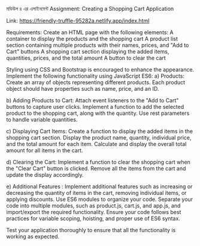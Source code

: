 মডিউল ৪ এর এসাইনমেন্ট
Assignment: Creating a Shopping Cart Application

Link: https://friendly-truffle-95282a.netlify.app/index.html

Requirements:
Create an HTML page with the following elements:
A container to display the products and the shopping cart
A product list section containing multiple products with their names, prices, and "Add to Cart" buttons
A shopping cart section displaying the added items, quantities, prices, and the total amount
A button to clear the cart

Styling using CSS and Bootstrap is encouraged to enhance the appearance.
Implement the following functionality using JavaScript ES6:
a) Products:
Create an array of objects representing different products. Each product object should have properties such as name, price, and an ID.

b) Adding Products to Cart:
Attach event listeners to the "Add to Cart" buttons to capture user clicks.
Implement a function to add the selected product to the shopping cart, along with the quantity. Use rest parameters to handle variable quantities.

c) Displaying Cart Items:
Create a function to display the added items in the shopping cart section.
Display the product name, quantity, individual price, and the total amount for each item.
Calculate and display the overall total amount for all items in the cart.

d) Clearing the Cart:
Implement a function to clear the shopping cart when the "Clear Cart" button is clicked.
Remove all the items from the cart and update the display accordingly.

e) Additional Features :
Implement additional features such as increasing or decreasing the quantity of items in the cart, removing individual items, or applying discounts.
Use ES6 modules to organize your code. Separate your code into multiple modules, such as product.js, cart.js, and app.js, and import/export the required functionality.
Ensure your code follows best practices for variable scoping, hoisting, and proper use of ES6 syntax.

Test your application thoroughly to ensure that all the functionality is working as expected.
